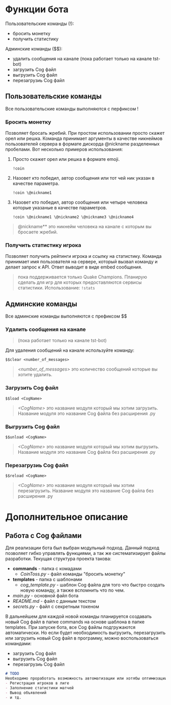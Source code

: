 # Функции бота
Пользовательские команды (!):
- бросить монетку
- получить статистику

Админские команды ($$):
- удалить сообщения на канале (пока работает только на канале tst-bot)
- загрузить Cog файл
- выгрузить Cog файл
- перезагрузиь Cog файл

## Пользовательские команды
Все пользовательские команды выполняются с перфиксом !

### Бросить монетку
Позволяет бросать жребий.
При простом использовании просто скажет орел или решка.
Команда принимает аргументы в качестве никнеймов пользователей сервера в формате дискорда \@nickname разделенных пробелами.
Вот несколько примеров использования:
1. Просто скажет орел или решка в формате emoji.
   ```discord
   !coin
   ```
2. Назовет кто победил, автор сообщения или тот чей ник указан в качестве параметра.
   ```discord
   !coin \@nickname1
   ```
3. Назовет кто победил, автор сообщения или четыре человека которые указаные в качестве параметров.
   ```discord
   !coin \@nickname1 \@nickname2 \@nickname3 \@nickname4
   ```
> \@nickname** это никнейм человека на канале с которым вы бросаете жребий.

### Получить статистику игрока
Позволяет получить рейтинги игрока и ссылку на статистику.
Команда принимает имя пользователя на сервере, который вызвал команду и делает запрос к API. Ответ выводит в виде embed сообщения.
> пока поддерживается только Quake Champions. Планирую сделать для игр для которых предоставляются сервисы статистики.
Использование:
    ```!stats```

## Админские команды
Все админские команды выполняются с префиксом $$

### Удалить сообщения на канале
> (пока работает только на канале tst-bot)

Для удаления сообщений на канале используйте команду:

```discord
$$clear <number_of_messages>
```
> *\<number_of_messages\>* это количество сообщений которые вы хотите удалить.

### Загрузить Cog файл
```discord
$$load <CogName>
```
> *\<CogName\>* это название модуля который мы хотим загрузить. Название модуля это название Cog файла без расширения .py

### Выгрузить Cog файл
```discord
$$unload <CogName>
```
> *\<CogName\>* это название модуля который мы хотим выгрузить. Название модуля это название Cog файла без расширения .py

### Перезагрузиь Cog файл
```discord
$$reload <CogName>
```
> *\<CogName\>* это название модуля который мы хотим перезагрузить. Название модуля это название Cog файла без расширения .py

# Дополнительное описание

## Работа с Cog файлами
Для реализации бота был выбран модульный подход. Данный подход позволяет гибко управлять функциями, а так же систематизирует файлы разработки. Текущая структура проекта такова:
- **commands** - папка с комадами
    - *CoinToss.py* - файл команды "бросить монетку"
- **templates** - папка с шаблонами
    - *cog_template.py* - шаблон Cog файла для того что быстро создать новую команду, а также вспомнить что по чем.
- *main.py* - основной файл бота
- *README.md* - файл с данным текстом
- *secrets.py* - файл с секретным токеном

В дальнейшем для каждой новой команды планируется создавать новый Cog файл в папке commands на основе шаблона в папке templates.
При запуске бота, все Cog файлы подгружаются автоматически. Но если будет необходимость выгрузить, перезагрузить или загрузить новый Cog файл в программу, можно воспользоваться командами:
- загрузить Cog файл
- выгрузить Cog файл
- перезагрузиь Cog файл

```md
# TODO
Необходимо проработать возможность автоматизации или хотябы оптимизации различных процессов:
- Регистрация игроков в лиге
- Заполнение статистики матчей
- Вывод объявлений
- и тд.
```
